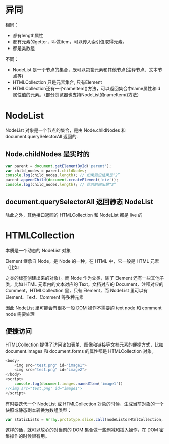 # 异同
相同：
- 都有length属性
- 都有元素的getter，叫做item，可以传入索引值取得元素。
- 都是类数组

不同：
- NodeList 是一个节点的集合，既可以包含元素和其他节点(注释节点、文本节点等)
- HTMLCollection 只是元素集合, 只有Element
- HTMLCollection还有一个nameItem()方法，可以返回集合中name属性和id属性值的元素。（部分浏览器也支持NodeList的nameItem()方法）


# NodeList

NodeList 对象是一个节点的集合，是由 Node.childNodes 和 document.querySelectorAll 返回的.


## Node.childNodes 是实时的

```javascript
var parent = document.getElementById('parent');
var child_nodes = parent.childNodes;
console.log(child_nodes.length); // 如果假设结果是“2”
parent.appendChild(document.createElement('div'));
console.log(child_nodes.length); // 此时的输出是“3”
```

## document.querySelectorAll 返回静态 NodeList

除此之外，其他接口返回的 HTMLCollection 和 NodeList 都是 live 的


# HTMLCollection
本质是一个动态的 NodeList 对象

Element 继承自 Node，是 Node 的一种，在 HTML 中，它一般是 HTML 元素（比如 <p> 之类的标签创建出来的对象）。而 Node 作为父类，除了 Element 还有一些其他子类，比如 HTML 元素内的文本对应的 Text，文档对应的 Document，注释对应的 Comment。HTMLCollection 里，只有 Element，而 NodeList 里可以有 Element、Text、Comment 等多种元素

因此 NodeList 里可能会有很多一般 DOM 操作不需要的 text node 和 comment node 需要处理

## 便捷访问
HTMLCollection 提供了访问诸如表单、图像和链接等文档元素的便捷方式，比如 document.images 和 document.forms 的属性都是 HTMLCollection 对象。

```javascript
<body>
    <img src="test.png" id="image1">
    <img src="test.png" id="image2">
</body>
<script>
    console.log(document.images.namedItem('image1'))
//<img src="test.png" id="image1">
</script>
```

有时要迭代一个 NodeList 或 HTMLCollection 对象的时候，生成当前对象的一个快照或静态副本转换为数组类型：
```javascript
var staticLists = Array.prototype.slice.call(nodeListorHtmlCollection, 0)
```
这样的话，就可以放心的对当前的 DOM 集合做一些删减和插入操作，在 DOM 密集操作的时候很有用。